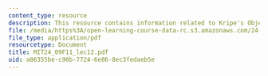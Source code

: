 ```yaml
---
content_type: resource
description: This resource contains information related to Kripe's Objection.
file: /media/https%3A/open-learning-course-data-rc.s3.amazonaws.com/24-09-minds-and-machines-fall-2011/a86355bec90b77246e868ec3fedaeb5e_MIT24_09F11_lec12.pdf
file_type: application/pdf
resourcetype: Document
title: MIT24_09F11_lec12.pdf
uid: a86355be-c90b-7724-6e86-8ec3fedaeb5e
---
```

